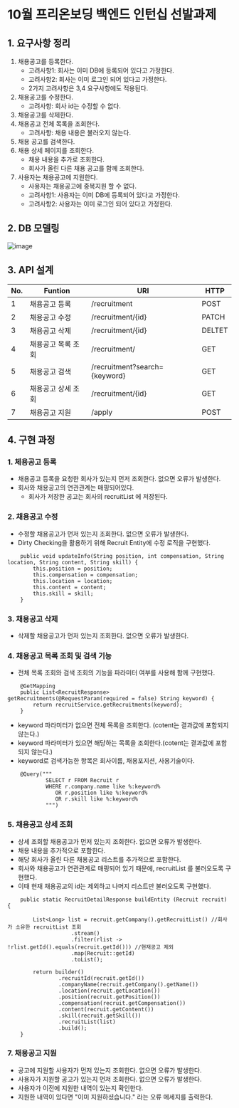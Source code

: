 # 10월 프리온보딩 백엔드 인턴십 선발과제

## 1. 요구사항 정리
1. 채용공고를 등록한다.
   -  고려사항1: 회사는 이미 DB에 등록되어 있다고 가정한다.
   -  고려사항2: 회사는 이미 로그인 되어 있다고 가정한다.
   -  2가지 고려사항은 3,4 요구사항에도 적용된다.
3. 채용공고를 수정한다.
   - 고려사항: 회사 id는 수정할 수 없다.
4. 채용공고를 삭제한다.
5. 채용공고 전체 목록을 조회한다.
   - 고려사항: 채용 내용은 불러오지 않는다.
6. 채용 공고를 검색한다.
7. 채용 상세 페이지를 조회한다.
    - 채용 내용을 추가로 조회한다.
    - 회사가 올린 다른 채용 공고를 함께 조회한다.
8. 사용자는 채용공고에 지원한다.
    - 사용자는 채용공고에 중복지원 할 수 없다. 
    - 고려사항1: 사용자는 이미 DB에 등록되어 있다고 가정한다.
    - 고려사항2: 사용자는 이미 로그인 되어 있다고 가정한다.

## 2. DB 모델링
![image](https://github.com/soyeong125/wanted-pre-onboarding-backend/assets/57309311/94a749df-5f94-4a50-b6cf-2d71159aaaad)


## 3. API 설계
|No.|Funtion|URI|HTTP|
|--|-------|---|----|
|1|채용공고 등록|/recruitment|POST|
|2|채용공고 수정|/recruitment/{id}|PATCH|
|3|채용공고 삭제|/recruitment/{id}|DELTET|
|4|채용공고 목록 조회|/recruitment/|GET|
|5|채용공고 검색 |/recruitment?search={keyword}|GET|
|6|채용공고 상세 조회|/recruitment/{id}|GET|
|7|채용공고 지원|/apply|POST|

## 4. 구현 과정
### 1. 체용공고 등록
- 채용공고 등록을 요청한 회사가 있는지 먼저 조회한다. 없으면 오류가 발생한다.</br>
- 회사와 채용공고의 연관관계는 매핑되어있다.</br>
   - 회사가 저장한 공고는 회사의 recruitList 에 저장된다.

### 2. 채용공고 수정
- 수정할 채용공고가 먼저 있는지 조회한다. 없으면 오류가 발생한다.</br>
- Dirty Checking을 활용하기 위해 Recruit Entity에 수정 로직을 구현했다.

```
    public void updateInfo(String position, int compensation, String location, String content, String skill) {
        this.position = position;
        this.compensation = compensation;
        this.location = location;
        this.content = content;
        this.skill = skill;
    }
```

### 3. 채용공고 삭제
- 삭제할 채용공고가 먼저 있는지 조회한다. 없으면 오류가 발생한다.

### 4. 채용공고 목록 조회 및 검색 기능
- 전체 목록 조회와 검색 조회의 기능을 파라미터 여부를 사용해 함께 구현했다.

```
    @GetMapping
    public List<RecruitResponse> getRecruitments(@RequestParam(required = false) String keyword) {
        return recruitService.getRecruitments(keyword);
    }
```

- keyword 파라미터가 없으면 전체 목록을 조회한다. (cotent는 결과값에 포함되지 않는다.)</br>
- keyword 파라미터가 있으면 해당하는 목록을 조회한다.(cotent는 결과값에 포함되지 않는다.)</br>
- keyword로 검색가능한 항목은 회사이름, 채용포지션, 사용기술이다.
  
```
    @Query("""
            SELECT r FROM Recruit r 
            WHERE r.company.name like %:keyword% 
               OR r.position like %:keyword% 
               OR r.skill like %:keyword%
            """)
```

### 5. 채용공고 상세 조회
- 상세 조회할 채용공고가 먼저 있는지 조회한다. 없으면 오류가 발생한다.</br>
- 채용 내용을 추가적으로 포함한다.</br>
- 해당 회사가 올린 다른 채용공고 리스트를 추가적으로 포함한다.</br>
- 회사와 채용공고가 연관관계로 매핑되어 있기 때문에, recruitList 를 불러오도록 구현했다.</br>
- 이때 현재 채용공고의 id는 제외하고 나머지 리스트만 불러오도록 구현했다.

```
    public static RecruitDetailResponse buildEntity (Recruit recruit) {

        List<Long> list = recruit.getCompany().getRecruitList() //회사가 소유한 recruitList 조회
                    .stream()
                    .filter(rlist -> !rlist.getId().equals(recruit.getId())) //현재공고 제외
                    .map(Recruit::getId)
                    .toList();

        return builder()
                .recruitId(recruit.getId())
                .companyName(recruit.getCompany().getName())
                .location(recruit.getLocation())
                .position(recruit.getPosition())
                .compensation(recruit.getCompensation())
                .content(recruit.getContent())
                .skill(recruit.getSkill())
                .recruitList(list)
                .build();
    }
```

### 7. 채용공고 지원
- 공고에 지원할 사용자가 먼저 있는지 조회한다. 없으면 오류가 발생한다.
- 사용자가 지원할 공고가 있는지 먼저 조회한다. 없으면 오류가 발생한다.
- 사용자가 이전에 지원한 내역이 있는지 확인한다.
- 지원한 내역이 있다면 "이미 지원하셨습니다." 라는 오류 메세지를 출력한다.

